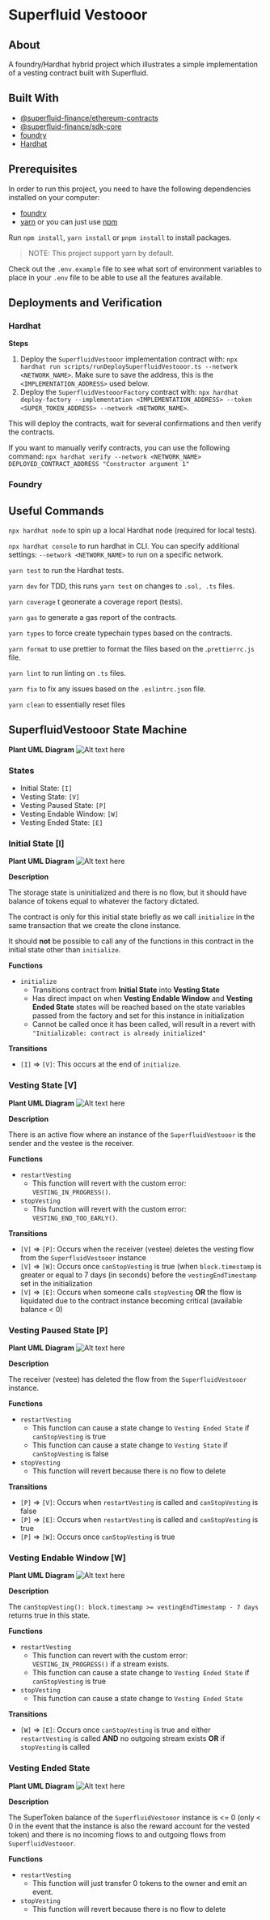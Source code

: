 # Superfluid Vestooor

## About

A foundry/Hardhat hybrid project which illustrates a simple implementation of a vesting contract built with Superfluid.

## Built With

- [@superfluid-finance/ethereum-contracts](https://www.npmjs.com/package/@superfluid-finance/ethereum-contracts)
- [@superfluid-finance/sdk-core](https://www.npmjs.com/package/@superfluid-finance/sdk-core)
- [foundry](https://github.com/foundry-rs/foundry)
- [Hardhat](https://hardhat.org/)

## Prerequisites

In order to run this project, you need to have the following dependencies installed on your computer:

- [foundry](https://github.com/foundry-rs/foundry)
- [yarn](https://yarnpkg.com/getting-started/install) or you can just use [npm](https://www.npmjs.com/package/npm)

Run `npm install`, `yarn install` or `pnpm install` to install packages.

> NOTE: This project support yarn by default.

Check out the `.env.example` file to see what sort of environment variables to place in your `.env` file to be able to use all the features available.

## Deployments and Verification

### Hardhat

**Steps**

1. Deploy the `SuperfluidVestooor` implementation contract with: `npx hardhat run scripts/runDeploySuperfluidVestooor.ts --network <NETWORK_NAME>`. Make sure to save the address, this is the `<IMPLEMENTATION_ADDRESS>` used below.
2. Deploy the `SuperfluidVestooorFactory` contract with: `npx hardhat deploy-factory --implementation <IMPLEMENTATION_ADDRESS> --token <SUPER_TOKEN_ADDRESS> --network <NETWORK_NAME>`.

This will deploy the contracts, wait for several confirmations and then verify the contracts.

If you want to manually verify contracts, you can use the following command: `npx hardhat verify --network <NETWORK_NAME> DEPLOYED_CONTRACT_ADDRESS "Constructor argument 1" `

### Foundry

<!--TODO-->

## Useful Commands

`npx hardhat node` to spin up a local Hardhat node (required for local tests).

`npx hardhat console` to run hardhat in CLI. You can specify additional settings: `--network <NETWORK_NAME>` to run on a specific network.

`yarn test` to run the Hardhat tests.

`yarn dev` for TDD, this runs `yarn test` on changes to `.sol, .ts` files.

`yarn coverage` t geonerate a coverage report (tests).

`yarn gas` to generate a gas report of the contracts.

`yarn types` to force create typechain types based on the contracts.

`yarn format` to use prettier to format the files based on the .`prettierrc.js` file.

`yarn lint` to run linting on `.ts` files.

`yarn fix` to fix any issues based on the `.eslintrc.json` file.

`yarn clean` to essentially reset files

## SuperfluidVestooor State Machine

**Plant UML Diagram**
![Alt text here](plantuml/summary.svg)

### States

- Initial State: `[I]`
- Vesting State: `[V]`
- Vesting Paused State: `[P]`
- Vesting Endable Window: `[W]`
- Vesting Ended State: `[E]`

### Initial State [I]

**Plant UML Diagram**
![Alt text here](plantuml/initial_state.svg)

**Description**

The storage state is uninitialized and there is no flow, but it should have balance of tokens equal to whatever the factory dictated.

The contract is only for this initial state briefly as we call `initialize` in the same transaction that we create the clone instance.

It should **not** be possible to call any of the functions in this contract in the initial state other than `initialize`.

**Functions**

- `initialize`
  - Transitions contract from **Initial State** into **Vesting State**
  - Has direct impact on when **Vesting Endable Window** and **Vesting Ended State** states will be reached based on the state variables passed from the factory and set for this instance in initialization
  - Cannot be called once it has been called, will result in a revert with `"Initializable: contract is already initialized"`

**Transitions**

- `[I]` => `[V]`: This occurs at the end of `initialize`.

### Vesting State [V]

**Plant UML Diagram**
![Alt text here](plantuml/vesting_state.svg)

**Description**

There is an active flow where an instance of the `SuperfluidVestooor` is the sender and the vestee is the receiver.

**Functions**

- `restartVesting`
  - This function will revert with the custom error: `VESTING_IN_PROGRESS()`.
- `stopVesting`
  - This function will revert with the custom error: `VESTING_END_TOO_EARLY()`.

**Transitions**

- `[V]` => `[P]`: Occurs when the receiver (vestee) deletes the vesting flow from the `SuperfluidVestooor` instance
- `[V]` => `[W]`: Occurs once `canStopVesting` is true (when `block.timestamp` is greater or equal to 7 days (in seconds) before the `vestingEndTimestamp` set in the initialization
- `[V]` => `[E]`: Occurs when someone calls `stopVesting` **OR** the flow is liquidated due to the contract instance becoming critical (available balance < 0)

### Vesting Paused State [P]

**Plant UML Diagram**
![Alt text here](plantuml/vesting_paused_state.svg)

**Description**

The receiver (vestee) has deleted the flow from the `SuperfluidVestooor` instance.

**Functions**

- `restartVesting`
  - This function can cause a state change to `Vesting Ended State` if `canStopVesting` is true
  - This function can cause a state change to `Vesting State` if `canStopVesting` is false
- `stopVesting`
  - This function will revert because there is no flow to delete

**Transitions**

- `[P]` => `[V]`: Occurs when `restartVesting` is called and `canStopVesting` is false
- `[P]` => `[E]`: Occurs when `restartVesting` is called and `canStopVesting` is true
- `[P]` => `[W]`: Occurs once `canStopVesting` is true

### Vesting Endable Window [W]

**Plant UML Diagram**
![Alt text here](plantuml/vesting_endable_state.svg)

**Description**

The `canStopVesting(): block.timestamp >= vestingEndTimestamp - 7 days` returns true in this state.

**Functions**

- `restartVesting`
  - This function can revert with the custom error: `VESTING_IN_PROGRESS()` if a stream exists.
  - This function can cause a state change to `Vesting Ended State` if `canStopVesting` is true
- `stopVesting`
  - This function can cause a state change to `Vesting Ended State`

**Transitions**

- `[W]` => `[E]`: Occurs once `canStopVesting` is true and either `restartVesting` is called **AND** no outgoing stream exists **OR** if `stopVesting` is called

### Vesting Ended State

**Plant UML Diagram**
![Alt text here](plantuml/vesting_ended_state.svg)

**Description**

The SuperToken balance of the `SuperfluidVestooor` instance is <= 0 (only < 0 in the event that the instance is also the reward account for the vested token) and there is no incoming flows to and outgoing flows from `SuperfluidVestooor`.

**Functions**

- `restartVesting`
  - This function will just transfer 0 tokens to the owner and emit an event.
- `stopVesting`
  - This function will revert because there is no flow to delete
